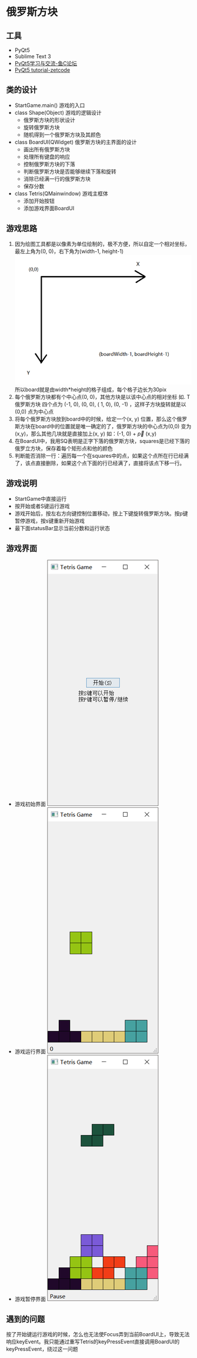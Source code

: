 俄罗斯方块
==========


工具
----------
- PyQt5
- Sublime Text 3
- [PyQt5学习与交流-鱼C论坛](http://bbs.fishc.com/thread-59816-1-1.html)
- [PyQt5 tutorial-zetcode](http://zetcode.com/gui/pyqt5/)


类的设计
-------
- StartGame.main()
游戏的入口
- class Shape(Object)
游戏的逻辑设计
	- 俄罗斯方块的形状设计
	- 旋转俄罗斯方块
	- 随机得到一个俄罗斯方块及其颜色
- class BoardUI(QWidget)
俄罗斯方块的主界面的设计
	- 画出所有俄罗斯方块
	- 处理所有键盘的响应
	- 控制俄罗斯方块的下落
	- 判断俄罗斯方块是否能够继续下落和旋转
	- 消除已经满一行的俄罗斯方块
	- 保存分数
- class Tetris(QMainwindow)
游戏主框体
	- 添加开始按钮
	- 添加游戏界面BoardUI

游戏思路
---------
1. 因为绘图工具都是以像素为单位绘制的，极不方便，所以自定一个相对坐标，最左上角为(0, 0)，右下角为(width-1, height-1)
![Alt text](./pic/grid1.png)
所以board就是由width*height的格子组成，每个格子边长为30pix
2. 每个俄罗斯方块都有个中心点(0, 0)，其他方块是以该中心点的相对坐标
如. T俄罗斯方块 四个点为 (-1, 0), (0, 0), ( 1,  0), (0, -1) ，这样子方块旋转就是以(0,0) 点为中心点
3. 将每个俄罗斯方块放到board中的时候，给定一个(x, y) 位置，那么这个俄罗斯方块在board中的位置就是唯一确定的了，俄罗斯方块的中心点为(0,0) 变为(x,y)，那么其他几块就是直接加上(x, y)  如：(-1, 0) + $\vec{p}$ (x,y)
4. 在BoardUI中，我用SQ表明是正字下落的俄罗斯方块，squares是已经下落的俄罗立方块，保存着每个矩形点和他的颜色
5. 判断能否消除一行：遍历每一个在squares中的点，如果这个点所在行已经满了，该点直接删除，如果这个点下面的行已经满了，直接将该点下移一行。


游戏说明
--------
- StartGame中直接运行
- 按开始或者S键运行游戏
- 游戏开始后，按左右方向键控制位置移动，按上下键旋转俄罗斯方块。按p键暂停游戏，按s键重新开始游戏
- 最下面statusBar显示当前分数和运行状态

游戏界面
---------
- 游戏初始界面
![Alt text](./pic/init1.png)
- 游戏运行界面
![Alt text](./pic/game1.png)
- 游戏暂停界面
![Alt text](./pic/game2.png)


遇到的问题
------------
按了开始键运行游戏的时候，怎么也无法使Focus弄到当前BoardUI上，导致无法响应keyEvent。我只能通过重写Tetris的keyPressEvent直接调用BoardUI的keyPressEvent，绕过这一问题 